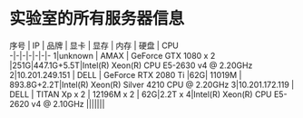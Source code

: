 # 实验室的所有服务器信息
序号 | IP | 品牌 |  显卡 | 显存 | 内存 | 硬盘 | CPU  
-|-|-|-|-|-|-
1|unknown | AMAX | GeForce GTX 1080 x 2 |251G|447.1G+5.5T|Intel(R) Xeon(R) CPU E5-2630 v4 @ 2.20GHz
2|10.201.249.151 | DELL | GeForce RTX 2080 Ti |62G| 11019M | 893.8G+2.2T|Intel(R) Xeon(R) Silver 4210 CPU @ 2.20GHz
3|10.201.172.119 | DELL | TITAN Xp x 2 | 12196M x 2 | 62G|2.2T x 4|Intel(R) Xeon(R) CPU E5-2620 v4 @ 2.10GHz
|||||||
